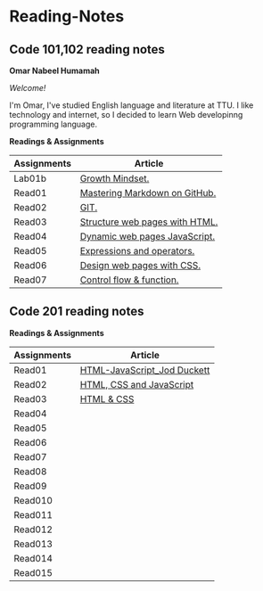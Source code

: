 # Reading-Notes
## Code 101,102 reading notes
**Omar Nabeel Humamah** 

  *Welcome!*

I'm Omar, I've studied English language and literature at TTU. I like technology and internet, so I decided to learn Web developinng programming language.

**Readings & Assignments**

| Assignments      | Article |
| ----------- | ----------- |
| Lab01b      | [ Growth Mindset.](https://omarhumamah.github.io/reading-note/Growth)       |
| Read01   | [Mastering Markdown on GitHub.](https://omarhumamah.github.io/reading-note/Reflection%20and%20Discussion)        |
| Read02  |[GIT.](https://omarhumamah.github.io/reading-note/RevisionsandtheCloud) |
| Read03  | [Structure web pages with HTML.](https://omarhumamah.github.io/reading-note/read03)  |
| Read04  | [Dynamic web pages JavaScript.](read04.md)  |
| Read05  | [Expressions and operators.](read05.md)  |
| Read06  | [Design web pages with CSS.](read06.md)  |
| Read07  | [Control flow & function.](read07.md)  |

## Code 201 reading notes
**Readings & Assignments**

| Assignments      | Article |
| ----------- | ----------- |
| Read01  | [HTML-JavaScript_Jod Duckett](read201.md)  |
| Read02  | [HTML, CSS and JavaScript](read202.md)  |
| Read03  | [HTML & CSS](course201/read03.md)  |
| Read04  | []()  |
| Read05  | []()  |
| Read06  | []()  |
| Read07  | []()  |
| Read08  | []()  |
| Read09  | []()  |
| Read010  | []()  |
| Read011  | []()  |
| Read012  | []()  |
| Read013  | []()  |
| Read014  | []()  |
| Read015  | []()  |